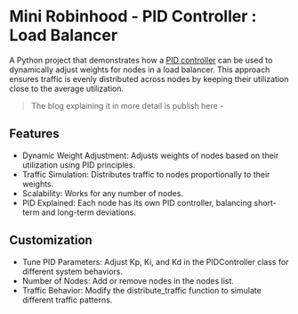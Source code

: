 # Mini Robinhood - PID Controller : Load Balancer

A Python project that demonstrates how a [PID controller](https://en.wikipedia.org/wiki/Proportional%E2%80%93integral%E2%80%93derivative_controller) can be used to dynamically adjust weights for nodes in a load balancer. This approach ensures traffic is evenly distributed across nodes by keeping their utilization close to the average utilization. 

> The blog explaining it in more detail is publish here - 

## Features

- Dynamic Weight Adjustment: Adjusts weights of nodes based on their utilization using PID principles.
- Traffic Simulation: Distributes traffic to nodes proportionally to their weights.
- Scalability: Works for any number of nodes.
- PID Explained: Each node has its own PID controller, balancing short-term and long-term deviations.

## Customization

- Tune PID Parameters: Adjust Kp, Ki, and Kd in the PIDController class for different system behaviors.
- Number of Nodes: Add or remove nodes in the nodes list.
- Traffic Behavior: Modify the distribute_traffic function to simulate different traffic patterns.